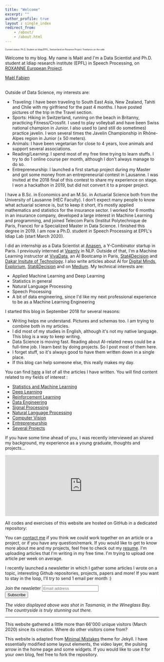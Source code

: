```yaml
---
title: "Welcome"
excerpt: ""
author_profile: true
layout : single_index
redirect_from:
    - /about/
    - /about.html
---
```


<p style="font-size:0.5em">Current status: Ph.D. Student at Idiap/EPFL, Switzerland on Roxanne Project. Freelance on the side.</p>

Welcome to my blog. My name is Maël and I'm a Data Scientist and  Ph.D. student at Idiap research institute (EPFL) in Speech Processing, on [ROXANNE European Project](https://roxanne-euproject.org/).

<script type="text/javascript" src="https://platform.linkedin.com/badges/js/profile.js" async defer></script>

<div class="LI-profile-badge"  data-version="v1" data-size="medium" data-locale="fr_FR" data-type="horizontal" data-theme="light" data-vanity="mael-fabien"><a class="LI-simple-link" href='https://ch.linkedin.com/in/mael-fabien?trk=profile-badge'>Maël Fabien</a></div>

<br>

Outside of Data Science, my interests are:
- Traveling: I have been traveling to South East Asia, New Zealand, Tahiti and Chile with my girlfriend for the past 4 months. I have posted pictures of the trip in the Travel section.
- Sports: Hiking in Switzerland, running on the beach in Britanny, practicing Fitness/Crossfit. I used to play volleyball and have been Swiss national champion in Junior. I also used to (and still do sometimes) practice javelin. I won several times the Javelin Championship in Rhône-Alpes region in Junior (± 50 meters).
- Animals: I have been vegetarian for close to 4 years, love animals and support several associations.
- Reading/Learning: I spend most of my free time trying to learn stuffs. I try to do 1 online course per month, although I don't always manage to do so.
- Entrepreneurship: I launched a first startup project during my Master and got some money from an entrepreneurial contest in Lausanne. I was invited at the 2018 final of this contest to share my experience on stage. I won a hackathon in 2019, but did not convert it to a proper project.

I have a B.Sc. in Economics and an M.Sc. in Actuarial Science both from the University of Lausanne (HEC Faculty). I don’t expect many people to know what actuarial science is, but to keep it short, it’s mostly applied mathematics and statistics for the insurance sector. I worked for 6 months in an insurance company, developed a large interest in Machine Learning and programming, and joined Telecom Paris (Institut Polytechnique de Paris, France) for a Specialized Master in Data Science. I finished this degree in 2019. I am now a Ph.D. student in Speech Processing at EPFL's Idiap Lab (start March 2020).

I did an internship as a Data Scientist at [Anasen](https://anasen.com/), a Y-Combinator startup in Paris. I previously interned at [Veamly](https://veamly.com/) in NLP. Outside of that, I'm a Machine Learning instructor at [VivaData](https://vivadata.org/), an AI Bootcamp in Paris, [Stat4Decision](https://www.stat4decision.com/en/) and [Dakar Insitute of Technology](https://dit.sn/). I also write articles about AI for [Digital Minds](https://www.digitalminds.io/), [Explorium](https://www.explorium.ai/), [Stat4Decision](https://www.stat4decision.com/en/) and on [Medium](https://medium.com/@mael.fabien). My technical interests are:
- Applied Machine Learning and Deep Learning
- Statistics in general
- Natural Language Processing
- Speech Processing
- A bit of data engineering, since I'd like my next professional experience to be as a Machine Learning Engineering

I started this blog in September 2018 for several reasons:
- Writing helps me understand. Pictures and schemas too. I am trying to combine both in my articles.
- I did most of my studies in English, although it's not my native language. This blog is a way to keep writing.
- Data Science is moving fast. Reading about AI-related news could be a full-time job. I learn best by doing projects. So I post most of them here.
- I forget stuff, so it's always good to have them written down in a single place.
- If this blog can help someone else, this really makes my day.

You can find [here](https://maelfabien.github.io/year-archive/#) a list of all the articles I have written. You will find content related to my fields of interest :
- [Statistics and Machine Learning](https://maelfabien.github.io/ml/)
- [Deep Learning](https://maelfabien.github.io/dl/)
- [Reinforcement Learning](https://maelfabien.github.io/rl/)
- [Data Engineering](https://maelfabien.github.io/bgd/)
- [Signal Processing](https://maelfabien.github.io/signal/)
- [Natural Language Processing](https://maelfabien.github.io/nlp/)
- [Computer Vision](https://maelfabien.github.io/cv/)
- [Entrepreneurship](https://maelfabien.github.io/ent/)
- [Several Projects](https://maelfabien.github.io/projects/)

If you have some time ahead of you, I was recently interviewed an shared my background, my experience as a young graduate, thoughts and projects...

<iframe height="200px" width="100%" frameborder="no" scrolling="no" seamless src="https://player.simplecast.com/283201b5-12cc-4488-a80c-2dffc1e71e4a?dark=false"></iframe>

All codes and exercises of this website are hosted on GitHub in a dedicated repository:

<div class="github-card" data-github="maelfabien/Machine_Learning_Tutorials" data-width="100%" data-height="" data-theme="default"></div>
<script src="//cdn.jsdelivr.net/github-cards/latest/widget.js"></script>

You can [contact me](mailto:mael.fabien@gmail.com) if you think we could work together on an article or a project, or if you have any question/remark. If you would like to get to know more about me and my projects, feel free to check out my [resume](https://maelfabien.github.io/assets/files/CV_MF.pdf). I'm uploading articles that I'm writing in my free time. I'm trying to upload one article per week on average.

I recently launched a newsletter in which I gather some articles I wrote on a topic, interesting Github repositories, projects, papers and more! If you want to stay in the loop, I'll try to send 1 email per month :)

<link href="//cdn-images.mailchimp.com/embedcode/horizontal-slim-10_7.css" rel="stylesheet" type="text/css">

<div id="mc_embed_signup" style="background:#fff; clear:left; font:14px Helvetica,Arial,sans-serif; width:100%;">
<form action="https://gmail.us3.list-manage.com/subscribe/post?u=c76a8e2ec2bd989affb9a074f&amp;id=4646542adb" method="post" id="mc-embedded-subscribe-form" name="mc-embedded-subscribe-form" class="validate" target="_blank" novalidate>
<div id="mc_embed_signup_scroll">
<label for="mce-EMAIL">Join the newsletter </label>
<input type="email" value="" name="EMAIL" class="email" id="mce-EMAIL" placeholder="Email address" required>
<div style="position: absolute; left: -5000px;" aria-hidden="true"><input type="text" name="b_c76a8e2ec2bd989affb9a074f_4646542adb" tabindex="-1" value=""></div>
<div class="clear"><input type="submit" value="Subscribe" name="subscribe" id="mc-embedded-subscribe" class="button"></div>
</div>
</form>
</div>

*The video displayed above was shot in Tasmania, in the Wineglass Bay. The countryside is truly stunning out there.*

<hr>

This website gathered a little more than 66'000 unique visitors (March 2020) since its creation. Where do other visitors come from?

<script type="text/javascript" src="//rf.revolvermaps.com/0/0/8.js?i=5ewlq11o62v&amp;m=0&amp;c=ff0000&amp;cr1=ffffff&amp;f=arial&amp;l=33" async="async"></script>

This website is adapted from [Minimal Mistakes](https://github.com/mmistakes/minimal-mistakes) theme for Jekyll. I have essentially modified some layout elements, the video layer, the pulsing arrow in the home page and some widgets. If you would like to use it for your own blog, feel free to fork the repository.

<script type="text/javascript" src="//downloads.mailchimp.com/js/signup-forms/popup/unique-methods/embed.js" data-dojo-config="usePlainJson: true, isDebug: false"></script><script type="text/javascript">window.dojoRequire(["mojo/signup-forms/Loader"], function(L) { L.start({"baseUrl":"mc.us3.list-manage.com","uuid":"c76a8e2ec2bd989affb9a074f","lid":"4646542adb","uniqueMethods":true}) })</script>
